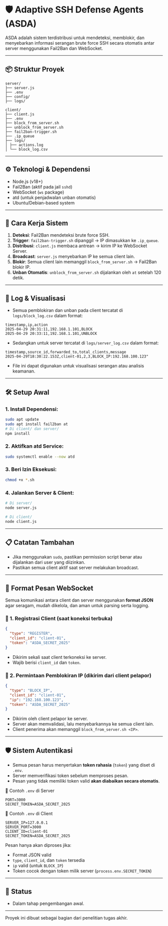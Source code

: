 
# 🛡️ Adaptive SSH Defense Agents (ASDA)
ASDA adalah sistem terdistribusi untuk mendeteksi, memblokir, dan menyebarkan informasi serangan brute force SSH secara otomatis antar server menggunakan Fail2Ban dan WebSocket.

---

## 📦 Struktur Proyek
```
server/ 
├── server.js 
├── .env 
├── config/ 
├── logs/

client/ 
├── client.js 
├── .env 
├── block_from_server.sh 
├── unblock_from_server.sh 
├── fail2ban-trigger.sh 
├── .ip_queue 
├── logs/ 
│ ├── actions.log 
│ └── block_log.csv
```

---

## ⚙️ Teknologi & Dependensi

- Node.js (v18+)
- Fail2Ban (aktif pada jail `sshd`)
- WebSocket (`ws` package)
- atd (untuk penjadwalan unban otomatis)
- Ubuntu/Debian-based system

---

## 📜 Cara Kerja Sistem

1. **Deteksi**: Fail2Ban mendeteksi brute force SSH.
2. **Trigger**: `fail2ban-trigger.sh` dipanggil → IP dimasukkan ke `.ip_queue`.
3. **Distribusi**: `client.js` membaca antrean → kirim IP ke WebSocket Server.
4. **Broadcast**: `server.js` menyebarkan IP ke semua client lain.
5. **Blokir**: Semua client lain memanggil `block_from_server.sh` → Fail2Ban blokir IP.
6. **Unban Otomatis**: `unblock_from_server.sh` dijalankan oleh `at` setelah 120 detik.

---

## 📌 Log & Visualisasi

- Semua pemblokiran dan unban pada client tercatat di `logs/block_log.csv` dalam format:
```
timestamp,ip,action 
2025-04-29 20:31:11,192.168.1.101,BLOCK 
2025-04-29 20:33:11,192.168.1.101,UNBLOCK
```
- Sedangkan untuk server tercatat di `logs/server_log.csv` dalam format:
```
timestamp,source_id,forwarded_to,total_clients,message
2025-04-29T18:30:22.153Z,client-01,2,3,BLOCK_IP:192.168.100.123"
```
- File ini dapat digunakan untuk visualisasi serangan atau analisis keamanan.

---

## 🛠️ Setup Awal

### 1. Install Dependensi:
```bash
sudo apt update
sudo apt install fail2ban at
# Di client/ dan server/
npm install
```
### 2. Aktifkan atd Service:
```bash
sudo systemctl enable --now atd
```
### 3. Beri Izin Eksekusi:
```bash
chmod +x *.sh
```
### 4. Jalankan Server & Client:
```bash
# Di server/
node server.js

# Di client/
node client.js
```
---
## 📋 Catatan Tambahan
-   Jika menggunakan `sudo`, pastikan permission script benar atau dijalankan dari user yang diizinkan.
-   Pastikan semua client aktif saat server melakukan broadcast.
---
## 📡 Format Pesan WebSocket

Semua komunikasi antara client dan server menggunakan **format JSON** agar seragam, mudah dikelola, dan aman untuk parsing serta logging.

### 🔐 1. Registrasi Client (saat koneksi terbuka)

```json
{
  "type": "REGISTER",
  "client_id": "client-01",
  "token": "ASDA_SECRET_2025"
}
```
-   Dikirim sekali saat client terkoneksi ke server.
-   Wajib berisi `client_id` dan `token`.
### 🚨 2. Permintaan Pemblokiran IP (dikirim dari client pelapor)

```json
{
  "type": "BLOCK_IP",
  "client_id": "client-01",
  "ip": "192.168.100.123",
  "token": "ASDA_SECRET_2025"
}
```
-   Dikirim oleh client pelapor ke server.
-   Server akan memvalidasi, lalu menyebarkannya ke semua client lain.
-   Client penerima akan memanggil `block_from_server.sh <IP>`.
---
## 🛡️ Sistem Autentikasi
-   Semua pesan harus menyertakan **token rahasia** (`token`) yang diset di `.env`.
-   Server memverifikasi token sebelum memproses pesan.
-   Pesan yang tidak memiliki token valid **akan diabaikan secara otomatis**.

📁 Contoh `.env` di Server
```env
PORT=3000
SECRET_TOKEN=ASDA_SECRET_2025
```
📁 Contoh `.env` di Client
```env
SERVER_IP=127.0.0.1
SERVER_PORT=3000
CLIENT_ID=client-01
SECRET_TOKEN=ASDA_SECRET_2025
```

Pesan hanya akan diproses jika:
-   Format JSON valid
-   `type`, `client_id`, dan `token` tersedia
-   `ip` valid (untuk `BLOCK_IP`)
-   Token cocok dengan token milik server (`process.env.SECRET_TOKEN`)
---
## 🚀 Status
- Dalam tahap pengembangan awal.
---

Proyek ini dibuat sebagai bagian dari penelitian tugas akhir.

